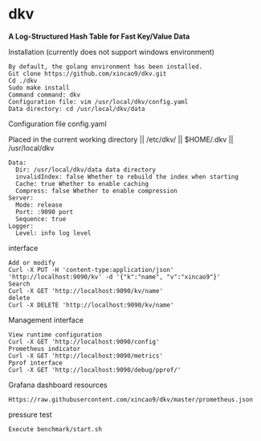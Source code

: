 # dkv

**A Log-Structured Hash Table for Fast Key/Value Data**

Installation (currently does not support windows environment)

```
By default, the golang environment has been installed.
Git clone https://github.com/xincao9/dkv.git
Cd ./dkv
Sudo make install
Command command: dkv
Configuration file: vim /usr/local/dkv/config.yaml
Data directory: cd /usr/local/dkv/data
```

Configuration file config.yaml

Placed in the current working directory || /etc/dkv/ || $HOME/.dkv || /usr/local/dkv

```
Data:
  Dir: /usr/local/dkv/data data directory
  invalidIndex: false Whether to rebuild the index when starting
  Cache: true Whether to enable caching
  Compress: false Whether to enable compression
Server:
  Mode: release
  Port: :9090 port
  Sequence: true
Logger:
  Level: info log level
```

interface

```
Add or modify
Curl -X PUT -H 'content-type:application/json' 'http://localhost:9090/kv' -d '{"k":"name", "v":"xincao9"}'
Search
Curl -X GET 'http://localhost:9090/kv/name'
delete
Curl -X DELETE 'http://localhost:9090/kv/name'
```

Management interface

```
View runtime configuration
Curl -X GET 'http://localhost:9090/config'
Prometheus indicator
Curl -X GET 'http://localhost:9090/metrics'
Pprof interface
Curl -X GET 'http://localhost:9090/debug/pprof/'
```

Grafana dashboard resources

```
Https://raw.githubusercontent.com/xincao9/dkv/master/prometheus.json
```

pressure test

```
Execute benchmark/start.sh
```
